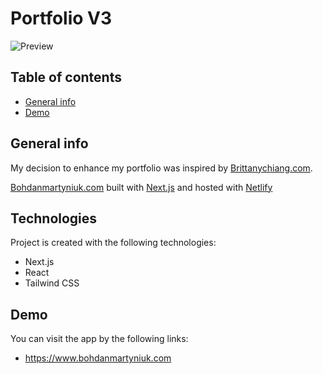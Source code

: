 # Portfolio V3

![Preview](https://res.cloudinary.com/koruja/image/upload/v1700256055/portfolio/Bohdan_pspg7i.jpg)

## Table of contents

- [General info](#general-info)
- [Demo](#demo)

## General info

<p align="left">
  
 My decision to enhance my portfolio was inspired by
  <a href="https://brittanychiang.com" target="_blank">Brittanychiang.com</a>. 
  </br>

<a href="https://www.bohdanmartyniuk.com" target="_blank">Bohdanmartyniuk.com</a> built with <a href="https://nextjs.org" target="_blank">Next.js</a> and hosted with <a href="https://www.netlify.com/" target="_blank">Netlify
</a>

</p>

## Technologies

Project is created with the following technologies:

- Next.js
- React
- Tailwind CSS

## Demo

You can visit the app by the following links:

- https://www.bohdanmartyniuk.com
